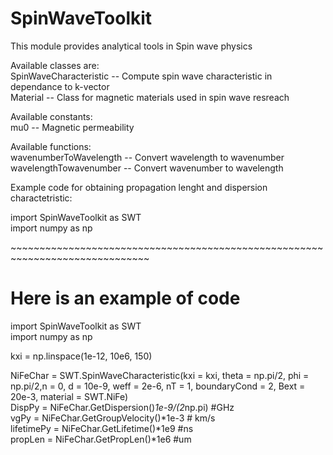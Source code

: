 # SpinWaveToolkit <br/>

This module provides analytical tools in Spin wave physics <br/>

Available classes are: <br/>
    SpinWaveCharacteristic -- Compute spin wave characteristic in dependance to k-vector <br/>
    Material -- Class for magnetic materials used in spin wave resreach <br/>
    
Available constants: <br/>
    mu0 -- Magnetic permeability <br/>
    
Available functions: <br/>
    wavenumberToWavelength -- Convert wavelength to wavenumber <br/>
    wavelengthTowavenumber -- Convert wavenumber to wavelength <br/>
    
Example code for obtaining propagation lenght and dispersion charactetristic: <br/>

import SpinWaveToolkit as SWT <br/>
import numpy as np <br/>

\~~~~~~~~~~~~~~~~~~~~~~~~~~~~~~~~~~~~~~~~~~~~~~~~~~~~~~~~~~~~~~~~~~~~~~~~~~~~~~ <br/>
# Here is an example of code <br/>

import SpinWaveToolkit as SWT <br/>
import numpy as np <br/>

kxi = np.linspace(1e-12, 10e6, 150) <br/>

NiFeChar = SWT.SpinWaveCharacteristic(kxi = kxi, theta = np.pi/2, phi = np.pi/2,n =  0, d = 10e-9, weff = 2e-6, nT = 1, boundaryCond = 2, Bext = 20e-3, material = SWT.NiFe) <br/>
DispPy = NiFeChar.GetDispersion()*1e-9/(2*np.pi) #GHz <br/>
vgPy = NiFeChar.GetGroupVelocity()*1e-3 # km/s <br/>
lifetimePy = NiFeChar.GetLifetime()*1e9 #ns <br/>
propLen = NiFeChar.GetPropLen()*1e6 #um <br/>
